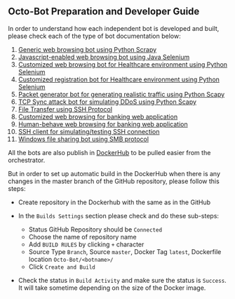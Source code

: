 ## Octo-Bot Preparation and Developer Guide

In order to understand how each independent bot is developed and built,
please check each of the type of bot documentation below:

1. [Generic web browsing bot using Python Scrapy](web-browsing-bot/README.md)
2. [Javascript-enabled web browsing bot using Java Selenium](javascript-web-bot/README.md)
3. [Customized web browsing bot for Healthcare environment using Python Selenium](healthcare-web-bot/README.md)
4. [Customized registration bot for Healthcare environment using Python Selenium](healthcare-web-bot/README.md)
5. [Packet generator bot for generating realistic traffic using Python Scapy](packet-generator-bot/README.md)
6. [TCP Sync attack bot for simulating DDoS using Python Scapy](synflood-attack-bot/README.md)
7. [File Transfer using SSH Protocol](file-transfer-bot/README.md)
8. [Customized web browsing for banking web application](banking-web-application-bot/README.md)
9. [Human-behave web browsing for banking web application](banking-web-app-human-bot/README.md)
10. [SSH client for simulating/testing SSH connection](ssh-connection-bot/README.md)
11. [Windows file sharing bot using SMB protocol](windows-share-smb-bot/README.md)

All the bots are also publish in [DockerHub](https://hub.docker.com/repositories/nusncl1/) to be pulled easier from the 
orchestrator. 

But in order to set up automatic build in the DockerHub when there is any changes 
in the master branch of the GitHub repository, please follow this steps:
- Create repository in the Dockerhub with the same as in the GitHub
- In the `Builds Settings` section please check and do these sub-steps:

  - Status GitHub Repository should be `Connected`
  - Choose the name of repository name
  - Add `BUILD RULES` by clicking `+` character
  - Source Type `Branch`, Source `master`, Docker Tag `latest`, Dockerfile location `Octo-Bot/<botname>/`
  - Click `Create and Build`

- Check the status in `Build Activity` and make sure the status is `Success`. It will take sometime depending on the size of the Docker image.
